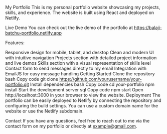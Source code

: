 My Portfolio
This is my personal portfolio website showcasing my projects, skills, and experience. The website is built using React and deployed on Netlify.

Live Demo
You can check out the live demo of the portfolio at https://balaji-batchu-portfolio.netlify.app

Features:

Responsive design for mobile, tablet, and desktop
Clean and modern UI with intuitive navigation
Projects section with detailed project information and live demos
Skills section with a visual representation of skills level
Contact form to send messages directly to my email
Integration with EmailJS for easy message handling
Getting Started
Clone the repository
bash
Copy code
git clone https://github.com/yourusername/your-portfolio.git
Install dependencies
bash
Copy code
cd your-portfolio
npm install
Start the development server
sql
Copy code
npm start
Open http://localhost:3000 in your browser to view the website.
Deployment
The portfolio can be easily deployed to Netlify by connecting the repository and configuring the build settings. You can use a custom domain name for the website or use the Netlify subdomain.

Contact
If you have any questions, feel free to reach out to me via the contact form on my portfolio or directly at example@gmail.com.